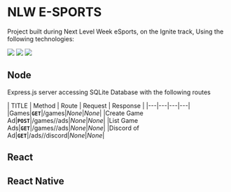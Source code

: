 # NLW E-SPORTS

Project built during Next Level Week eSports, on the Ignite track, Using the following technologies:

<span><img src="https://img.shields.io/badge/node.js%20-%2343853D.svg?&style=for-the-badge&logo=node.js&logoColor=white"/></span>
<span><img src="https://img.shields.io/badge/react%20-%2320232a.svg?&style=for-the-badge&logo=react&logoColor=%2361DAFB"/></span>
<span><img src="https://img.shields.io/badge/react_native%20-%2320232a.svg?&style=for-the-badge&logo=react&logoColor=%2361DAFB"/></span>

## Node

Express.js server accessing SQLite Database with the following routes

| TITLE | Method | Route | Request | Response |
|---|---|---|---|
|Games|**`GET`**|/games|*None*|*None*|
|Create Game Ad|**`POST`**|/games/<id>/ads|*None*|*None*|
|List Game Ads|**`GET`**|/games/<id>/ads|*None*|*None*|
|Discord of Ad|**`GET`**|/ads/<id>/discord|*None*|*None*|
## React

## React Native
